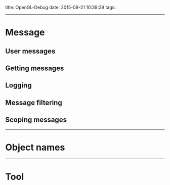 title: OpenGL-Debug
date: 2015-09-21 10:39:39
tags:

---

# Message

## User messages

## Getting messages

## Logging

## Message filtering

## Scoping messages

---
# Object names

---
# Tool


